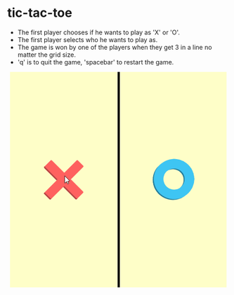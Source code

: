 # tic-tac-toe

- The first player chooses if he wants to play as 'X' or 'O'. 
- The first player selects who he wants to play as. 
- The game is won by one of the players when they get 3 in a line no matter the grid size. 
- 'q' is to quit the game, 'spacebar' to restart the game.

<p align="center">
  <img src="https://github.com/Donatello-Borkovskij/tic-tac-toe/blob/master/Tic-tac-toe/imgs/ttt-animation.gif" alt="animated" />
</p>

